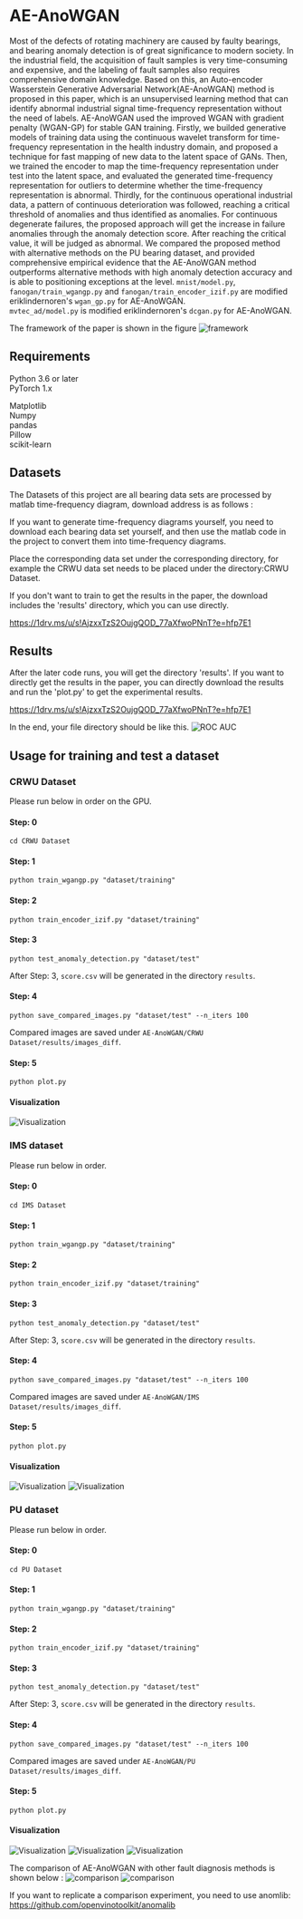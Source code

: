# AE-AnoWGAN

Most of the defects of rotating machinery are caused by faulty bearings, and bearing anomaly detection is of great significance to modern society. In the industrial field, the acquisition of fault samples is very time-consuming and expensive, and the labeling of fault samples also requires comprehensive domain knowledge. Based on this, an Auto-encoder Wasserstein Generative Adversarial Network(AE-AnoWGAN) method is proposed in this paper, which is an unsupervised learning method that can identify abnormal industrial signal time-frequency representation without the need of labels. AE-AnoWGAN used the improved WGAN with gradient penalty (WGAN-GP) for stable GAN training. Firstly, we builded generative models of training data using the continuous wavelet transform for time-frequency representation in the health industry domain, and proposed a technique for fast mapping of new data to the latent space of GANs. Then, we trained the encoder to map the time-frequency representation under test into the latent space, and evaluated the generated time-frequency representation for outliers to determine whether the time-frequency representation is abnormal. Thirdly, for the continuous operational industrial data, a pattern of continuous deterioration was followed, reaching a critical threshold of anomalies and thus identified as anomalies. For continuous degenerate failures, the proposed approach will get the increase in failure anomalies through the anomaly detection score. After reaching the critical value, it will be judged as abnormal. We compared the proposed method with alternative methods on the PU bearing dataset, and provided comprehensive empirical evidence that the AE-AnoWGAN method outperforms alternative methods with high anomaly detection accuracy and is able to positioning exceptions at the level.
`mnist/model.py`, `fanogan/train_wgangp.py` and `fanogan/train_encoder_izif.py` are modified eriklindernoren's `wgan_gp.py` for AE-AnoWGAN.  
`mvtec_ad/model.py` is modified eriklindernoren's `dcgan.py` for AE-AnoWGAN.

The framework of the paper is shown in the figure
![framework](./framework.jpg)
## Requirements

Python 3.6 or later  
PyTorch 1.x

Matplotlib  
Numpy  
pandas  
Pillow  
scikit-learn

## Datasets
The Datasets of this project are all bearing data sets are processed by matlab time-frequency diagram, download address is as follows :

If you want to generate time-frequency diagrams yourself, you need to download each bearing data set yourself, and then use the matlab code in the project to convert them into time-frequency diagrams.

Place the corresponding data set under the corresponding directory, for example the CRWU data set needs to be placed under the directory:CRWU Dataset.

If you don't want to train to get the results in the paper, the download includes the 'results' directory, which you can use directly.

https://1drv.ms/u/s!AjzxxTzS2OujgQOD_77aXfwoPNnT?e=hfp7E1

## Results
After the later code runs, you will get the directory 'results'. If you want to directly get the results in the paper, you can directly download the results and run the 'plot.py' to get the experimental results.

https://1drv.ms/u/s!AjzxxTzS2OujgQOD_77aXfwoPNnT?e=hfp7E1

In the end, your file directory should be like this.
![ROC AUC](./directory.png)

## Usage for training and test a dataset

### CRWU Dataset

Please run below in order on the GPU.

#### Step: 0

```
cd CRWU Dataset
```

#### Step: 1

```
python train_wgangp.py "dataset/training"
```

#### Step: 2

```
python train_encoder_izif.py "dataset/training"
```

#### Step: 3

```
python test_anomaly_detection.py "dataset/test"
```

After Step: 3, `score.csv` will be generated in the directory `results`.


#### Step: 4

```
python save_compared_images.py "dataset/test" --n_iters 100
```

Compared images are saved under `AE-AnoWGAN/CRWU Dataset/results/images_diff`.

#### Step: 5
```
python plot.py
```

#### Visualization

![Visualization](https://raw.githubusercontent.com/handsomexd-ai/AE-AnoWGAN/master/CRWU%20Dataset/Anomaly%20detection.png)
### IMS dataset

Please run below in order.

#### Step: 0

```
cd IMS Dataset
```

#### Step: 1

```
python train_wgangp.py "dataset/training"
```

#### Step: 2

```
python train_encoder_izif.py "dataset/training"
```

#### Step: 3

```
python test_anomaly_detection.py "dataset/test"
```

After Step: 3, `score.csv` will be generated in the directory `results`.

#### Step: 4

```
python save_compared_images.py "dataset/test" --n_iters 100
```

Compared images are saved under `AE-AnoWGAN/IMS Dataset/results/images_diff`.

#### Step: 5
```
python plot.py
```
#### Visualization

![Visualization](https://raw.githubusercontent.com/handsomexd-ai/AE-AnoWGAN/master/IMS%20Dataset/IMS%20result1.png)
![Visualization](https://raw.githubusercontent.com/handsomexd-ai/AE-AnoWGAN/master/IMS%20Dataset/IMS%20result2.png)

### PU dataset

Please run below in order.

#### Step: 0

```
cd PU Dataset
```

#### Step: 1

```
python train_wgangp.py "dataset/training"
```

#### Step: 2

```
python train_encoder_izif.py "dataset/training"
```

#### Step: 3

```
python test_anomaly_detection.py "dataset/test"
```

After Step: 3, `score.csv` will be generated in the directory `results`.

#### Step: 4

```
python save_compared_images.py "dataset/test" --n_iters 100
```

Compared images are saved under `AE-AnoWGAN/PU Dataset/results/images_diff`.

#### Step: 5
```
python plot.py
```
#### Visualization

![Visualization](https://raw.githubusercontent.com/handsomexd-ai/AE-AnoWGAN/master/PU%20Dataset/PU%20result1.png)
![Visualization](https://raw.githubusercontent.com/handsomexd-ai/AE-AnoWGAN/master/PU%20Dataset/PU%20result2.png)
![Visualization](https://raw.githubusercontent.com/handsomexd-ai/AE-AnoWGAN/master/PU%20Dataset/PU%20result3.png)

The comparison of AE-AnoWGAN with other fault diagnosis methods is shown below :
![comparison](./auc1.png)
![comparison](./auc2.png)

If you want to replicate a comparison experiment, you need to use anomlib:
https://github.com/openvinotoolkit/anomalib